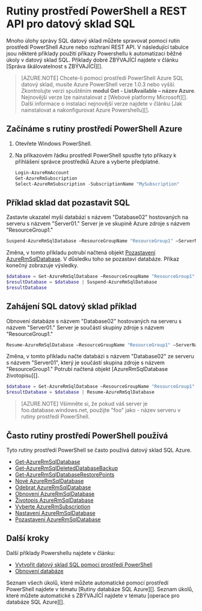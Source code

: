 <properties
   pageTitle="Rutiny prostředí PowerShell pro datový sklad SQL Azure"
   description="Najděte horní rutiny prostředí PowerShell pro datový sklad SQL Azure včetně postup pozastavit databáze."
   services="sql-data-warehouse"
   documentationCenter="NA"
   authors="sonyam"
   manager="barbkess"
   editor=""/>

<tags
   ms.service="sql-data-warehouse"
   ms.devlang="NA"
   ms.topic="article"
   ms.tgt_pltfrm="NA"
   ms.workload="data-services"
   ms.date="08/16/2016"
   ms.author="sonyama;barbkess;mausher"/>

# <a name="powershell-cmdlets-and-rest-apis-for-sql-data-warehouse"></a>Rutiny prostředí PowerShell a REST API pro datový sklad SQL

Mnoho úlohy správy SQL datový sklad můžete spravovat pomocí rutin prostředí PowerShell Azure nebo rozhraní REST API.  V následující tabulce jsou některé příklady použití příkazy Powershellu k automatizaci běžné úkoly v datový sklad SQL.  Příklady dobré ZBÝVAJÍCÍ najdete v článku [Správa škálovatelnost s ZBÝVAJÍCÍ][].

> [AZURE.NOTE]  Chcete-li pomocí prostředí PowerShell Azure SQL datový sklad, musíte Azure PowerShell verze 1.0.3 nebo vyšší.  Zkontrolujte verzi spuštěním **modul Get - ListAvailable – název Azure**.  Nejnovější verze lze nainstalovat z [Webové platformy Microsoft][].  Další informace o instalaci nejnovější verze najdete v článku [Jak nainstalovat a nakonfigurovat Azure Powershellu][].

## <a name="get-started-with-azure-powershell-cmdlets"></a>Začínáme s rutiny prostředí PowerShell Azure

1. Otevřete Windows PowerShell. 
2. Na příkazovém řádku prostředí PowerShell spusťte tyto příkazy k přihlášení správce prostředků Azure a vyberte předplatné.

    ```PowerShell
    Login-AzureRmAccount
    Get-AzureRmSubscription
    Select-AzureRmSubscription -SubscriptionName "MySubscription"
    ```

## <a name="pause-sql-data-warehouse-example"></a>Příklad sklad dat pozastavit SQL

Zastavte ukazatel myši databázi s názvem "Database02" hostovaných na serveru s názvem "Server01."  Server je ve skupině Azure zdroje s názvem "ResourceGroup1." 

```Powershell
Suspend-AzureRmSqlDatabase –ResourceGroupName "ResourceGroup1" –ServerName "Server01" –DatabaseName "Database02"
```
Změna, v tomto příkladu potrubí načtená objekt [Pozastavení AzureRmSqlDatabase][].  V důsledku toho se pozastaví databáze. Příkaz konečný zobrazuje výsledky.

```Powershell
$database = Get-AzureRmSqlDatabase –ResourceGroupName "ResourceGroup1" –ServerName "Server01" –DatabaseName "Database02"
$resultDatabase = $database | Suspend-AzureRmSqlDatabase
$resultDatabase
```

## <a name="start-sql-data-warehouse-example"></a>Zahájení SQL datový sklad příklad

Obnovení databáze s názvem "Database02" hostovaných na serveru s názvem "Server01." Server je součástí skupiny zdroje s názvem "ResourceGroup1."

```Powershell
Resume-AzureRmSqlDatabase –ResourceGroupName "ResourceGroup1" –ServerName "Server01" -DatabaseName "Database02"
```

Změna, v tomto příkladu načte databázi s názvem "Database02" ze serveru s názvem "Server01", který je součástí skupina zdroje s názvem "ResourceGroup1." Potrubí načtená objekt [AzureRmSqlDatabase životopisu][].

```Powershell
$database = Get-AzureRmSqlDatabase –ResourceGroupName "ResourceGroup1" –ServerName "Server01" –DatabaseName "Database02"
$resultDatabase = $database | Resume-AzureRmSqlDatabase
```

> [AZURE.NOTE] Všimněte si, že pokud váš server je foo.database.windows.net, použijte "foo" jako - název serveru v rutiny prostředí PowerShell.

## <a name="frequently-used-powershell-cmdlets"></a>Často rutiny prostředí PowerShell používá

Tyto rutiny prostředí PowerShell se často používá datový sklad SQL Azure.

- [Get-AzureRmSqlDatabase][]
- [Get-AzureRmSqlDeletedDatabaseBackup][]
- [Get-AzureRmSqlDatabaseRestorePoints][]
- [Nové AzureRmSqlDatabase][]
- [Odebrat AzureRmSqlDatabase][]
- [Obnovení AzureRmSqlDatabase][] 
- [Životopis AzureRmSqlDatabase][]
- [Vyberte AzureRmSubscription][]
- [Nastavení AzureRmSqlDatabase][]
- [Pozastavení AzureRmSqlDatabase][]

## <a name="next-steps"></a>Další kroky
Další příklady Powershellu najdete v článku:

- [Vytvořit datový sklad SQL pomocí prostředí PowerShell][]
- [Obnovení databáze][]

Seznam všech úkolů, které můžete automatické pomocí prostředí PowerShell najdete v tématu [Rutiny databáze SQL Azure][].  Seznam úkolů, které můžete automatické s ZBÝVAJÍCÍ najdete v tématu [operace pro databáze SQL Azure][].

<!--Image references-->

<!--Article references-->
[Instalace a konfigurace prostředí PowerShell Azure]: ./powershell-install-configure.md
[Vytvořit datový sklad SQL pomocí prostředí PowerShell]: ./sql-data-warehouse-get-started-provision-powershell.md
[Obnovení databáze]: ./sql-data-warehouse-restore-database-powershell.md
[Správa škálovatelnost s REST]: ./sql-data-warehouse-manage-compute-rest-api.md

<!--MSDN references-->
[Rutiny pro správu databáze Azure SQL]: https://msdn.microsoft.com/library/mt574084.aspx
[Operace pro databáze Azure SQL]: https://msdn.microsoft.com/library/azure/dn505719.aspx
[Get-AzureRmSqlDatabase]: https://msdn.microsoft.com/library/mt603648.aspx
[Get-AzureRmSqlDeletedDatabaseBackup]: https://msdn.microsoft.com/library/mt693387.aspx
[Get-AzureRmSqlDatabaseRestorePoints]: https://msdn.microsoft.com/library/mt603642.aspx
[Nové AzureRmSqlDatabase]: https://msdn.microsoft.com/library/mt619339.aspx
[Odebrat AzureRmSqlDatabase]: https://msdn.microsoft.com/library/mt619368.aspx
[Obnovení AzureRmSqlDatabase]: https://msdn.microsoft.com/library/mt693390.aspx
[Životopis AzureRmSqlDatabase]: https://msdn.microsoft.com/library/mt619347.aspx
<!-- It appears that Select-AzureRmSubscription isn't documented, so this points to Select-AzureSubscription -->
[Vyberte AzureRmSubscription]: https://msdn.microsoft.com/library/dn722499.aspx
[Nastavení AzureRmSqlDatabase]: https://msdn.microsoft.com/library/mt619433.aspx
[Pozastavení AzureRmSqlDatabase]: https://msdn.microsoft.com/library/mt619337.aspx

<!--Other Web references-->
[Microsoft Web platformy]: https://aka.ms/webpi-azps
